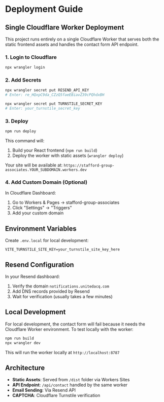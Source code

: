 # Deployment Guide

## Single Cloudflare Worker Deployment

This project runs entirely on a single Cloudflare Worker that serves both the static frontend assets and handles the contact form API endpoint.

### 1. Login to Cloudflare

```bash
npx wrangler login
```

### 2. Add Secrets

```bash
npx wrangler secret put RESEND_API_KEY
# Enter: re_HQxpC9da_CZzQ5faeEBiavZ39cPQhdxBH

npx wrangler secret put TURNSTILE_SECRET_KEY
# Enter: your_turnstile_secret_key
```

### 3. Deploy

```bash
npm run deploy
```

This command will:
1. Build your React frontend (`npm run build`)
2. Deploy the worker with static assets (`wrangler deploy`)

Your site will be available at:
`https://stafford-group-associates.YOUR_SUBDOMAIN.workers.dev`

### 4. Add Custom Domain (Optional)

In Cloudflare Dashboard:
1. Go to Workers & Pages → stafford-group-associates
2. Click "Settings" → "Triggers"
3. Add your custom domain

## Environment Variables

Create `.env.local` for local development:

```env
VITE_TURNSTILE_SITE_KEY=your_turnstile_site_key_here
```

## Resend Configuration

In your Resend dashboard:
1. Verify the domain `notifications.unitedacq.com`
2. Add DNS records provided by Resend
3. Wait for verification (usually takes a few minutes)

## Local Development

For local development, the contact form will fail because it needs the Cloudflare Worker environment. To test locally with the worker:

```bash
npm run build
npx wrangler dev
```

This will run the worker locally at `http://localhost:8787`

## Architecture

- **Static Assets**: Served from `/dist` folder via Workers Sites
- **API Endpoint**: `/api/contact` handled by the same worker
- **Email Sending**: Via Resend API
- **CAPTCHA**: Cloudflare Turnstile verification
